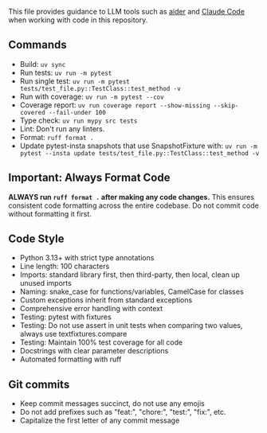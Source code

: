 This file provides guidance to LLM tools such as [aider](https://aider.chat/) 
and [Claude Code](claude.ai/code) when working with code in this repository.

## Commands
- Build: `uv sync`
- Run tests: `uv run -m pytest`
- Run single test: `uv run -m pytest tests/test_file.py::TestClass::test_method -v`
- Run with coverage: `uv run -m pytest --cov`
- Coverage report: `uv run coverage report --show-missing --skip-covered --fail-under 100`
- Type check: `uv run mypy src tests`
- Lint: Don't run any linters.
- Format: `ruff format .`
- Update pytest-insta snapshots that use SnapshotFixture with: `uv run -m pytest --insta update tests/test_file.py::TestClass::test_method -v`

## Important: Always Format Code
**ALWAYS run `ruff format .` after making any code changes.** This ensures consistent code formatting across the entire codebase. Do not commit code without formatting it first.

## Code Style
- Python 3.13+ with strict type annotations
- Line length: 100 characters
- Imports: standard library first, then third-party, then local, clean up unused imports
- Naming: snake_case for functions/variables, CamelCase for classes
- Custom exceptions inherit from standard exceptions
- Comprehensive error handling with context
- Testing: pytest with fixtures
- Testing: Do not use assert in unit tests when comparing two values, always use textfixtures.compare
- Testing: Maintain 100% test coverage for all code
- Docstrings with clear parameter descriptions
- Automated formatting with ruff


## Git commits
- Keep commit messages succinct, do not use any emojis
- Do not add prefixes such as "feat:", "chore:", "test:", "fix:", etc.
- Capitalize the first letter of any commit message

